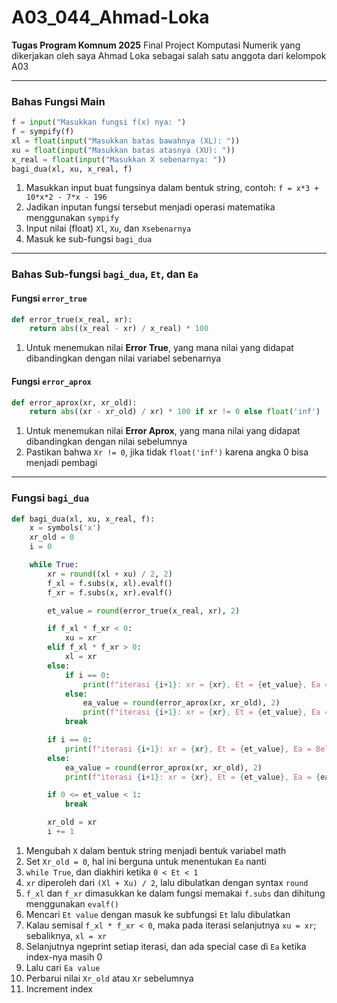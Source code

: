 # A03\_044\_Ahmad-Loka

**Tugas Program Komnum 2025**
Final Project Komputasi Numerik yang dikerjakan oleh saya Ahmad Loka sebagai salah satu anggota dari kelompok A03

---

### Bahas Fungsi Main

```python
f = input("Masukkan fungsi f(x) nya: ")
f = sympify(f)
xl = float(input("Masukkan batas bawahnya (XL): "))
xu = float(input("Masukkan batas atasnya (XU): "))
x_real = float(input("Masukkan X sebenarnya: "))
bagi_dua(xl, xu, x_real, f)
```

1. Masukkan input buat fungsinya dalam bentuk string, contoh: `f = x*3 + 10*x*2 - 7*x - 196`
2. Jadikan inputan fungsi tersebut menjadi operasi matematika menggunakan `sympify`
3. Input nilai (float) `Xl`, `Xu`, dan `Xsebenarnya`
4. Masuk ke sub-fungsi `bagi_dua`

---

### Bahas Sub-fungsi `bagi_dua`, `Et`, dan `Ea`

#### Fungsi `error_true`

```python
def error_true(x_real, xr):
    return abs((x_real - xr) / x_real) * 100
```

1. Untuk menemukan nilai **Error True**, yang mana nilai yang didapat dibandingkan dengan nilai variabel sebenarnya

#### Fungsi `error_aprox`

```python
def error_aprox(xr, xr_old):
    return abs((xr - xr_old) / xr) * 100 if xr != 0 else float('inf')
```

1. Untuk menemukan nilai **Error Aprox**, yang mana nilai yang didapat dibandingkan dengan nilai sebelumnya
2. Pastikan bahwa `Xr != 0`, jika tidak `float('inf')` karena angka 0 bisa menjadi pembagi

---

### Fungsi `bagi_dua`

```python
def bagi_dua(xl, xu, x_real, f):
    x = symbols('x')
    xr_old = 0
    i = 0

    while True:
        xr = round((xl + xu) / 2, 2)
        f_xl = f.subs(x, xl).evalf()
        f_xr = f.subs(x, xr).evalf()

        et_value = round(error_true(x_real, xr), 2)

        if f_xl * f_xr < 0:
            xu = xr
        elif f_xl * f_xr > 0:
            xl = xr
        else:
            if i == 0:
                print(f"iterasi {i+1}: xr = {xr}, Et = {et_value}, Ea = Belum bisa dicari")
            else:
                ea_value = round(error_aprox(xr, xr_old), 2)
                print(f"iterasi {i+1}: xr = {xr}, Et = {et_value}, Ea = {ea_value}")
            break 

        if i == 0:
            print(f"iterasi {i+1}: xr = {xr}, Et = {et_value}, Ea = Belum bisa dicari")
        else:
            ea_value = round(error_aprox(xr, xr_old), 2)
            print(f"iterasi {i+1}: xr = {xr}, Et = {et_value}, Ea = {ea_value}")

        if 0 <= et_value < 1:
            break

        xr_old = xr
        i += 1
```

1. Mengubah `X` dalam bentuk string menjadi bentuk variabel math
2. Set `Xr_old = 0`, hal ini berguna untuk menentukan `Ea` nanti
3. `while True`, dan diakhiri ketika `0 < Et < 1`
4. `xr` diperoleh dari `(Xl + Xu) / 2`, lalu dibulatkan dengan syntax `round`
5. `f_xl` dan `f_xr` dimasukkan ke dalam fungsi memakai `f.subs` dan dihitung menggunakan `evalf()`
6. Mencari `Et value` dengan masuk ke subfungsi `Et` lalu dibulatkan
7. Kalau semisal `f_xl * f_xr < 0`, maka pada iterasi selanjutnya `xu = xr`; sebaliknya, `xl = xr`
8. Selanjutnya ngeprint setiap iterasi, dan ada special case di `Ea` ketika index-nya masih 0
9. Lalu cari `Ea value`
10. Perbarui nilai `Xr_old` atau `Xr` sebelumnya
11. Increment index
